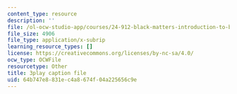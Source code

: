 ```yaml
---
content_type: resource
description: ''
file: /ol-ocw-studio-app/courses/24-912-black-matters-introduction-to-black-studies-spring-2017/64b747e8831ec4a8674f04a225656c9e_WdQUiCPvcvw.srt
file_size: 4906
file_type: application/x-subrip
learning_resource_types: []
license: https://creativecommons.org/licenses/by-nc-sa/4.0/
ocw_type: OCWFile
resourcetype: Other
title: 3play caption file
uid: 64b747e8-831e-c4a8-674f-04a225656c9e
---
```

